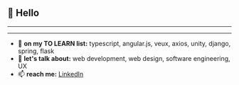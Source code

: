 ## 👋 Hello
---



---

- 🌱 __on my TO LEARN list:__ typescript, angular.js, veux, axios, unity, django, spring, flask
- 💬 __let's talk about:__ web development, web design, software engineering, UX
- 📫 __reach me:__ [LinkedIn](https://www.linkedin.com/in/jessly/)
